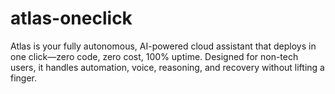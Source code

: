 # atlas-oneclick
Atlas is your fully autonomous, AI-powered cloud assistant that deploys in one click—zero code, zero cost, 100% uptime. Designed for non-tech users, it handles automation, voice, reasoning, and recovery without lifting a finger.
